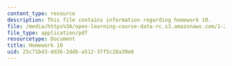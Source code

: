 ```yaml
---
content_type: resource
description: This file contains information regarding homework 10.
file: /media/https%3A/open-learning-course-data-rc.s3.amazonaws.com/1-264j-database-internet-and-systems-integration-technologies-fall-2013/25c71b43dd362ddba51237f5c28a39e8_MIT1_264JF13_HW10.pdf
file_type: application/pdf
resourcetype: Document
title: Homework 10
uid: 25c71b43-dd36-2ddb-a512-37f5c28a39e8
---
```

